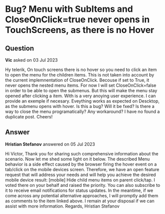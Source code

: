 # Bug? Menu with SubItems and CloseOnClick=true never opens in TouchScreens, as there is no Hover

## Question

**Víc** asked on 03 Jul 2023

Hy telerik, On touch screens there is no hover so you need to click an item to open the menu for the children items. This is not taken into account by the current implemnentation of CloseOnClick. Becouse if set to True, it never opens the nested menu items. For now I will set CloseOnClick=false in order to be able to open the submenus. But this will make the menu stay opened after clicking a item. With is a very anoying user experience. I can provide an exemple if necesary. Eveything works as expected on Descktop, as the submenu opens with hover. Is this a bug? Will it be fxed? Is there a way to close the menu programatically? Any workaround? I have no found a duplicate post. Cheers!

## Answer

**Hristian Stefanov** answered on 05 Jul 2023

Hi Víctor, Thank you for sharing such comprehensive information about the scenario. Now let me shed some light on it below. The described Menu behavior is a side effect caused by the browser firing the hover event on a tab/click on the mobile devices screen. Therefore, we have an open feature request that will address your needs and will help you achieve the desired mobile device result: [mobile] Hide child menu items on parent click/tap. I voted there on your behalf and raised the priority. You can also subscribe to it to receive email notifications for status updates. In the meantime, if we come across any potential alternative approaches, I will promptly add them as comments to the item linked above. I remain at your disposal if we can assist with more information. Regards, Hristian Stefanov
